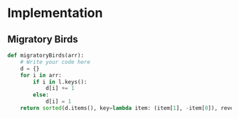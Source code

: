 # Implementation
## Migratory Birds
```python
def migratoryBirds(arr):
    # Write your code here
    d = {}
    for i in arr:
        if i in l.keys():
            d[i] += 1
        else:
            d[i] = 1
    return sorted(d.items(), key=lambda item: (item[1], -item[0]), reverse = True)[0][0]
```
